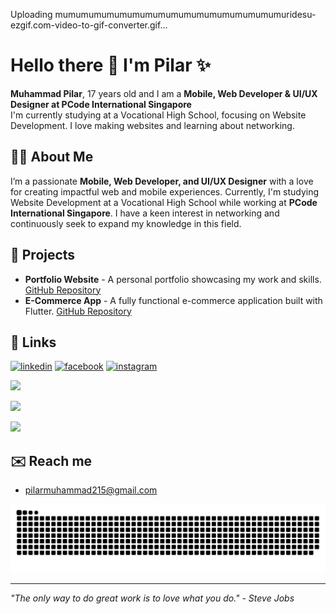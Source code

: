 Uploading mumumumumumumumumumumumumumumumumumuridesu-ezgif.com-video-to-gif-converter.gif…
# Hello there 👋 I'm Pilar ✨

**Muhammad Pilar**, 17 years old and I am a **Mobile, Web Developer & UI/UX Designer at PCode International Singapore**<br>
I'm currently studying at a Vocational High School, focusing on Website Development.
I love making websites and learning about networking.

## 👨‍💻 About Me
I’m a passionate **Mobile, Web Developer, and UI/UX Designer** with a love for creating impactful web and mobile experiences. Currently, I'm studying Website Development at a Vocational High School while working at **PCode International Singapore**. I have a keen interest in networking and continuously seek to expand my knowledge in this field.

## 🚀 Projects
- **Portfolio Website** - A personal portfolio showcasing my work and skills. [GitHub Repository](#)
- **E-Commerce App** - A fully functional e-commerce application built with Flutter. [GitHub Repository](#)

## 🔗 Links
[![linkedin](https://img.shields.io/badge/linkedin-0A66C2?style=for-the-badge&logo=linkedin&logoColor=white)](https://www.linkedin.com/)
[![facebook](https://img.shields.io/badge/facebook-1DA1F2?style=for-the-badge&logo=facebook&logoColor=white)](https://facebook.com/pilar)
[![instagram](https://img.shields.io/badge/instagram-F1B04C?style=for-the-badge&logo=instagram&logoColor=white)](https://www.instagram.com/flames.dart/)

[![](https://skillicons.dev/icons?i=html,css,js,php,py,dart,windows,react,nodejs,expressjs,astro,laravel,django,flutter,bootstrap,figma&perline=8)](https://skillicons.dev)

![](https://komarev.com/ghpvc/?username=dexsless&label=Profile%20views&color=0e75b6&style=flat)

![](https://github-readme-stats.vercel.app/api/top-langs/?username=dexsless&layout=donut&theme=holi)

## ✉️ Reach me
- [pilarmuhammad215@gmail.com](mailto:pilarmuhammad215@gmail.com)

<picture>
  <source
    media="(prefers-color-scheme: dark)"
    srcset="https://raw.githubusercontent.com/platane/snk/output/github-contribution-grid-snake-dark.svg"
  />
  <source
    media="(prefers-color-scheme: light)"
    srcset="https://raw.githubusercontent.com/platane/snk/output/github-contribution-grid-snake.svg"
  />
  <img
    alt="github contribution grid snake animation"
    src="https://raw.githubusercontent.com/platane/snk/output/github-contribution-grid-snake.svg"
  />
</picture>

---

*"The only way to do great work is to love what you do." - Steve Jobs*
